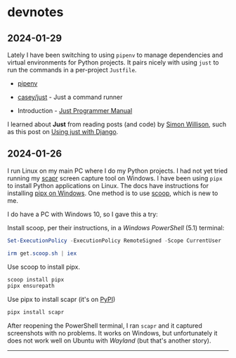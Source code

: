 # devnotes

## 2024-01-29

Lately I have been switching to using `pipenv` to manage dependencies and virtual environments for Python projects. It pairs nicely with using `just` to run the commands in a per-project `Justfile`.

- [pipenv](https://pypi.org/project/pipenv/)

- [casey/just](https://github.com/casey/just) - Just a command runner

- Introduction - [Just Programmer Manual](https://just.systems/man/en/chapter_1.html)

I learned about **Just** from reading posts (and code) by [Simon Willison](https://github.com/simonw), such as this post on [Using just with Django](https://til.simonwillison.net/django/just-with-django).


## 2024-01-26

I run Linux on my main PC where I do my Python projects. I had not yet tried running my [scapr](https://github.com/wmelvin/scapr) screen capture tool on Windows. I have been using `pipx` to install Python applications on Linux. The docs have instructions for installing [pipx on Windows](https://github.com/pypa/pipx#on-windows). One method is to use [scoop](https://scoop.sh/), which is new to me. 

I do have a PC with Windows 10, so I gave this a try:

Install scoop, per their instructions, in a *Windows PowerShell* (5.1) terminal:

```powershell
Set-ExecutionPolicy -ExecutionPolicy RemoteSigned -Scope CurrentUser

irm get.scoop.sh | iex
```

Use scoop to install pipx.

```powershell
scoop install pipx
pipx ensurepath
```

Use pipx to install scapr (it's on [PyPI](https://pypi.org/project/scapr/))

```powershell
pipx install scapr
```

After reopening the PowerShell terminal, I ran `scapr` and it captured screenshots with no problems. It works on Windows, but unfortunately it does not work well on Ubuntu with *Wayland* (but that's another story).

---

